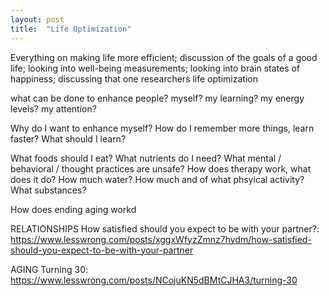 ```yaml
---
layout: post
title:  "Life Optimization"
---
```


Everything on making life more efficient; discussion of the goals of a good life;
looking into well-being measurements; looking into brain states of happiness;
discussing that one researchers life optimization

what can be done to enhance people? myself?
my learning? my energy levels? my attention?

Why do I want to enhance myself?
How do I remember more things, learn faster?
What should I learn?


What foods should I eat?
What nutrients do I need?
What mental / behavioral / thought practices are unsafe?
How does therapy work, what does it do?
How much water?
How much and of what phsyical activity?
What substances?

How does ending aging workd


RELATIONSHIPS
How satisfied should you expect to be with your partner?: https://www.lesswrong.com/posts/xggxWfyzZmnz7hydm/how-satisfied-should-you-expect-to-be-with-your-partner


AGING
Turning 30: https://www.lesswrong.com/posts/NCojuKN5dBMtCJHA3/turning-30
